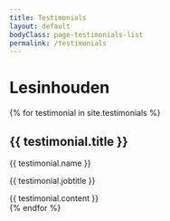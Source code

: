```yaml
---
title: Testimonials
layout: default
bodyClass: page-testimonials-list
permalink: /testimonials
---
```


<div class="intro">
  <div class="container">
    <div class="row">
      <div class="col-12">
        <h1>Lesinhouden</h1>
      </div>
    </div>
  </div>
</div>

<div class="container pb-6">
  <div class="row">
    {% for testimonial in site.testimonials %}
    <div class="col-12 col-md-6 mb-2 ">
      <div class="testimonials testimonials-summary">
        <div class="testimonials-meta">
          <h2 class="testimonials-title">{{ testimonial.title }}</h2>
          <p class="testimonials-name">{{ testimonial.name }}</p>
          <p class="testimonials-jobtitle">{{ testimonial.jobtitle }}</p>
        </div>
        <div class="testimonials-content">{{ testimonial.content }}</div>
      </div>
    </div>
    {% endfor %}
  </div>
</div>
